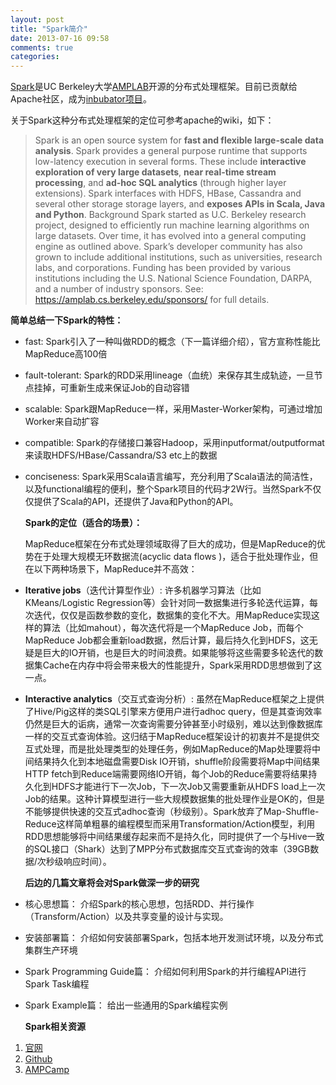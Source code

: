 ```yaml
---
layout: post
title: "Spark简介"
date: 2013-07-16 09:58
comments: true
categories: 
---
```


[Spark](http://spark-project.org/)是UC Berkeley大学[AMPLAB](https://amplab.cs.berkeley.edu/)开源的分布式处理框架。目前已贡献给Apache社区，成为[inbubator项目](http://wiki.apache.org/incubator/SparkProposal)。

<!--more-->


关于Spark这种分布式处理框架的定位可参考apache的wiki，如下：
> Spark is an open source system for **fast and flexible large-scale data analysis**. Spark provides a general purpose runtime that supports low-latency execution in several forms. These include **interactive exploration of very large datasets**, **near real-time stream processing**, and **ad-hoc SQL analytics** (through higher layer extensions). Spark interfaces with HDFS, HBase, Cassandra and several other storage storage layers, and **exposes APIs in Scala, Java and Python**. Background Spark started as U.C. Berkeley research project, designed to efficiently run machine learning algorithms on large datasets. Over time, it has evolved into a general computing engine as outlined above. Spark’s developer community has also grown to include additional institutions, such as universities, research labs, and corporations. Funding has been provided by various institutions including the U.S. National Science Foundation, DARPA, and a number of industry sponsors. See: https://amplab.cs.berkeley.edu/sponsors/ for full details.

  **简单总结一下Spark的特性：**
  
* fast: Spark引入了一种叫做RDD的概念（下一篇详细介绍），官方宣称性能比MapReduce高100倍
* fault-tolerant: Spark的RDD采用lineage（血统）来保存其生成轨迹，一旦节点挂掉，可重新生成来保证Job的自动容错
* scalable: Spark跟MapReduce一样，采用Master-Worker架构，可通过增加Worker来自动扩容 
* compatible: Spark的存储接口兼容Hadoop，采用inputformat/outputformat来读取HDFS/HBase/Cassandra/S3 etc上的数据
* conciseness: Spark采用Scala语言编写，充分利用了Scala语法的简洁性，以及functional编程的便利，整个Spark项目的代码才2W行。当然Spark不仅仅提供了Scala的API，还提供了Java和Python的API。

  **Spark的定位（适合的场景）：**
  
  MapReduce框架在分布式处理领域取得了巨大的成功，但是MapReduce的优势在于处理大规模无环数据流(acyclic data flows
)，适合于批处理作业，但在以下两种场景下，MapReduce并不高效： 
* **Iterative jobs**（迭代计算型作业）:
  许多机器学习算法（比如KMeans/Logistic Regression等）会针对同一数据集进行多轮迭代运算，每次迭代，仅仅是函数参数的变化，数据集的变化不大。用MapReduce实现这样的算法（比如mahout），每次迭代将是一个MapReduce Job，而每个MapReduce Job都会重新load数据，然后计算，最后持久化到HDFS，这无疑是巨大的IO开销，也是巨大的时间浪费。如果能够将这些需要多轮迭代的数据集Cache在内存中将会带来极大的性能提升，Spark采用RDD思想做到了这一点。  
* **Interactive analytics**（交互式查询分析）:
  虽然在MapReduce框架之上提供了Hive/Pig这样的类SQL引擎来方便用户进行adhoc query，但是其查询效率仍然是巨大的诟病，通常一次查询需要分钟甚至小时级别，难以达到像数据库一样的交互式查询体验。这归结于MapReduce框架设计的初衷并不是提供交互式处理，而是批处理类型的处理任务，例如MapReduce的Map处理要将中间结果持久化到本地磁盘需要Disk IO开销，shuffle阶段需要将Map中间结果HTTP fetch到Reduce端需要网络IO开销，每个Job的Reduce需要将结果持久化到HDFS才能进行下一次Job，下一次Job又需要重新从HDFS load上一次Job的结果。这种计算模型进行一些大规模数据集的批处理作业是OK的，但是不能够提供快速的交互式adhoc查询（秒级别）。Spark放弃了Map-Shuffle-Reduce这样简单粗暴的编程模型而采用Transformation/Action模型，利用RDD思想能够将中间结果缓存起来而不是持久化，同时提供了一个与Hive一致的SQL接口（Shark）达到了MPP分布式数据库交互式查询的效率（39GB数据/次秒级响应时间）。


  **后边的几篇文章将会对Spark做深一步的研究**  
  
* 核心思想篇： 介绍Spark的核心思想，包括RDD、并行操作（Transform/Action）以及共享变量的设计与实现。  
* 安装部署篇： 介绍如何安装部署Spark，包括本地开发测试环境，以及分布式集群生产环境  
* Spark Programming Guide篇： 介绍如何利用Spark的并行编程API进行Spark Task编程  
* Spark Example篇： 给出一些通用的Spark编程实例  

  **Spark相关资源**
  
1. [官网](http://spark-project.org/) 
2. [Github](https://github.com/mesos/spark) 
3. [AMPCamp](http://ampcamp.berkeley.edu/) 

